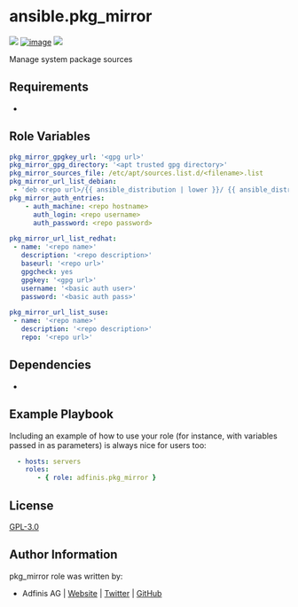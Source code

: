 ansible.pkg_mirror
===

[![](https://img.shields.io/github/license/adfinis/ansible-role-pkg_mirror.svg?style=flat-square)](https://github.com/adfinis/ansible-role-pkg_mirror/blob/master/LICENSE)
[![image](https://img.shields.io/github/actions/workflow/status/adfinis/ansible-role-pkg_mirror/ansible-ci.yml?style=flat-square)](https://github.com/adfinis/ansible-role-pkg_mirror/actions)
[![](https://img.shields.io/badge/galaxy-adfinis.pkg_mirror-660198.svg?style=flat-square)](https://galaxy.ansible.com/adfinis/pkg_mirror)

Manage system package sources


## Requirements

-


## Role Variables

```yaml
pkg_mirror_gpgkey_url: '<gpg url>'
pkg_mirror_gpg_directory: '<apt trusted gpg directory>'
pkg_mirror_sources_file: /etc/apt/sources.list.d/<filename>.list
pkg_mirror_url_list_debian:
 - 'deb <repo url>/{{ ansible_distribution | lower }}/ {{ ansible_distribution_release }} main'
pkg_mirror_auth_entries:
    - auth_machine: <repo hostname>
      auth_login: <repo username>
      auth_password: <repo password>

pkg_mirror_url_list_redhat:
 - name: '<repo name>'
   description: '<repo description>'
   baseurl: '<repo url>'
   gpgcheck: yes
   gpgkey: '<gpg url>'
   username: '<basic auth user>'
   password: '<basic auth pass>'

pkg_mirror_url_list_suse:
 - name: '<repo name>'
   description: '<repo description>'
   repo: '<repo url>'
```



## Dependencies

-


## Example Playbook

Including an example of how to use your role (for instance, with variables
passed in as parameters) is always nice for users too:

```yaml
  - hosts: servers
    roles:
       - { role: adfinis.pkg_mirror }
```

## License

[GPL-3.0](https://github.com/adfinis/ansible-role-pkg_mirror/blob/master/LICENSE)


## Author Information

pkg_mirror role was written by:

* Adfinis AG | [Website](https://www.adfinis.com/) | [Twitter](https://twitter.com/adfinis) | [GitHub](https://github.com/adfinis)

